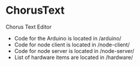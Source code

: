 ChorusText
==========

Chorus Text Editor

* Code for the Arduino is located in /arduino/
* Code for node client is located in /node-client/
* Code for node server is located in /node-server/
* List of hardware items are located in /hardware/

